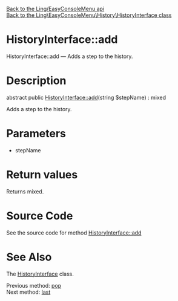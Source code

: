 [Back to the Ling/EasyConsoleMenu api](https://github.com/lingtalfi/EasyConsoleMenu/blob/master/doc/api/Ling/EasyConsoleMenu.md)<br>
[Back to the Ling\EasyConsoleMenu\History\HistoryInterface class](https://github.com/lingtalfi/EasyConsoleMenu/blob/master/doc/api/Ling/EasyConsoleMenu/History/HistoryInterface.md)


HistoryInterface::add
================



HistoryInterface::add — Adds a step to the history.




Description
================


abstract public [HistoryInterface::add](https://github.com/lingtalfi/EasyConsoleMenu/blob/master/doc/api/Ling/EasyConsoleMenu/History/HistoryInterface/add.md)(string $stepName) : mixed




Adds a step to the history.




Parameters
================


- stepName

    


Return values
================

Returns mixed.








Source Code
===========
See the source code for method [HistoryInterface::add](https://github.com/lingtalfi/EasyConsoleMenu/blob/master/History/HistoryInterface.php#L30-L30)


See Also
================

The [HistoryInterface](https://github.com/lingtalfi/EasyConsoleMenu/blob/master/doc/api/Ling/EasyConsoleMenu/History/HistoryInterface.md) class.

Previous method: [pop](https://github.com/lingtalfi/EasyConsoleMenu/blob/master/doc/api/Ling/EasyConsoleMenu/History/HistoryInterface/pop.md)<br>Next method: [last](https://github.com/lingtalfi/EasyConsoleMenu/blob/master/doc/api/Ling/EasyConsoleMenu/History/HistoryInterface/last.md)<br>

